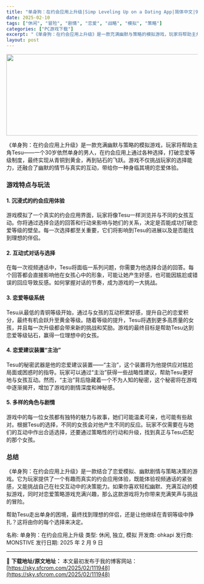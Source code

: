 ```yaml
---
title: "单身狗：在约会应用上升级|Simp Leveling Up on a Dating App|简体中文|9.20G"
date: 2025-02-10
tags: ["休闲", "冒险", "剧情", "恋爱", "战略", "模拟", "策略"]
categories: ["PC游戏下载"]
excerpt: "《单身狗：在约会应用上升级》是一款充满幽默与策略的模拟游戏，玩家将帮助主角Tesu——一个30岁依然单身的男人，在约会应用上通过各种选择，打破恋爱等级制度，最终实现从青铜到黄金，再到钻石的飞跃。游戏不仅挑战玩家的选择能力，还融合了幽默的情节与真实的互动，带给你一种身临其境的恋爱体验。 游戏特点与玩法&hellip;"
layout: post
---
```


<img class="aligncenter size-full wp-image-111949" src="https://sky.sfcrom.com/wp-content/uploads/2025/02/202502100946132.webp" alt="" width="660" height="215" />

《单身狗：在约会应用上升级》是一款充满幽默与策略的模拟游戏，玩家将帮助主角Tesu——一个30岁依然单身的男人，在约会应用上通过各种选择，打破恋爱等级制度，最终实现从青铜到黄金，再到钻石的飞跃。游戏不仅挑战玩家的选择能力，还融合了幽默的情节与真实的互动，带给你一种身临其境的恋爱体验。
<h3>游戏特点与玩法</h3>
<h4>1. <strong>沉浸式的约会应用体验</strong></h4>
游戏模拟了一个真实的约会应用界面，玩家将像Tesu一样浏览并与不同的女孩互动。你将通过选择合适的回答和行动来影响与她们的关系，决定是否能成功打破恋爱等级的壁垒。每一次选择都至关重要，它们将影响到Tesu的进展以及是否能找到理想的伴侣。
<h4>2. <strong>互动式对话与选择</strong></h4>
在每一次视频通话中，Tesu将面临一系列问题，你需要为他选择合适的回答。每个回答都会直接影响他在女孩心中的形象，可能让她产生好感，也可能因尴尬或错误的回应导致反感。如何掌握对话的节奏，成为游戏的一大挑战。
<h4>3. <strong>恋爱等级系统</strong></h4>
Tesu从最低的青铜等级开始，通过与女孩的互动积累好感，提升自己的恋爱积分，最终有机会跃升至黄金等级。随着等级的提升，Tesu将遇到更多高质量的女孩，并且每一次升级都会带来新的挑战和奖励。游戏的最终目标是帮助Tesu达到恋爱等级钻石，赢得一位理想中的女孩。
<h4>4. <strong>恋爱建议装置“主治”</strong></h4>
Tesu的秘密武器是他的恋爱建议装置——“主治”，这个装置将为他提供应对尴尬局面或困惑时的指导。玩家可以通过“主治”获得一些战略性建议，帮助Tesu更好地与女孩互动。然而，“主治”背后隐藏着一个不为人知的秘密，这个秘密将在游戏中逐渐揭开，增加了游戏的剧情深度和神秘感。
<h4>5. <strong>多样的角色与剧情</strong></h4>
游戏中的每一位女孩都有独特的魅力与故事，她们可能温柔可亲，也可能有些敌对。根据Tesu的选择，不同的女孩会对他产生不同的反应。玩家不仅需要在与她们的互动中作出合适选择，还要通过策略性的行动和升级，找到真正与Tesu匹配的那个女孩。
<h3>总结</h3>
《单身狗：在约会应用上升级》是一款结合了恋爱模拟、幽默剧情与策略决策的游戏。它为玩家提供了一个有趣而真实的约会应用体验，既能体验视频通话的紧张感，又能挑战自己在社交互动中的决策能力。如果你喜欢轻松幽默、充满互动的模拟游戏，同时对恋爱策略游戏充满兴趣，那么这款游戏将为你带来充满笑声与挑战的冒险。

帮助Tesu走出单身的困境，最终找到理想的伴侣，还是让他继续在青铜等级中挣扎？这将由你的每个选择来决定。

名称: 单身狗：在约会应用上升级
类型: 休闲, 独立, 模拟
开发商: ohkapi
发行商: MONSTIVE
发行日期: 2025 年 2 月 9 日

---
📖 **下载地址/原文地址：** 本文最初发布于我的博客网站：[https://sky.sfcrom.com/2025/02/111948](https://sky.sfcrom.com/2025/02/111948)
